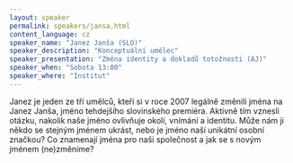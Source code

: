 ```yaml
---
layout: speaker
permalink: speakers/jansa.html
content_language: cz
speaker_name: "Janez Janša (SLO)"
speaker_description: "Konceptuální umělec"
speaker_presentation: "Změna identity a dokladů totožnosti (AJ)"
speaker_when: "Sobota 13:00"
speaker_where: "Institut"
---
```


Janez je jeden ze tří umělců, kteří si v roce 2007 legálně změnili jména na Janez Janša, jméno tehdejšího slovinského premiéra. Aktivně tím vznesli otázku, nakolik naše jméno ovlivňuje okolí, vnímání a identitu. Může nám ji někdo se stejným jménem ukrást, nebo je jméno naší unikátní osobní značkou? Co znamenají jména pro naši společnost a jak se s novým jménem (ne)změníme?
